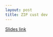 ```yaml
---
layout: post
title: ZIP cust dev
---
```


[Slides link](https://docs.google.com/presentation/d/1p3gUa9Rric6x5r29KUNHbx7bnlX1HH51Qu0jLuqEwow/edit?usp=sharing)

